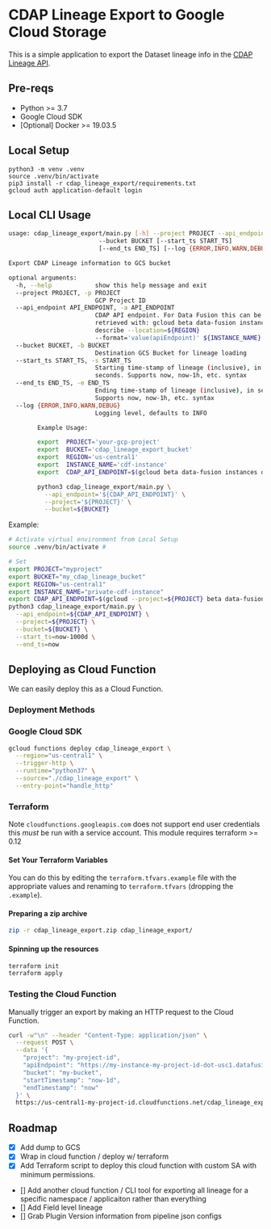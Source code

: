 # CDAP Lineage Export to Google Cloud Storage
This is a simple application to export the Dataset lineage info in the
[CDAP Lineage API](https://docs.cdap.io/cdap/current/en/reference-manual/http-restful-api/metadata.html#H2481).


## Pre-reqs
- Python >= 3.7
- Google Cloud SDK
- [Optional] Docker >= 19.03.5

## Local Setup
```
python3 -m venv .venv
source .venv/bin/activate
pip3 install -r cdap_lineage_export/requirements.txt
gcloud auth application-default login
```

## Local CLI Usage
```bash
usage: cdap_lineage_export/main.py [-h] --project PROJECT --api_endpoint API_ENDPOINT
                         --bucket BUCKET [--start_ts START_TS]
                         [--end_ts END_TS] [--log {ERROR,INFO,WARN,DEBUG}]

Export CDAP Lineage information to GCS bucket

optional arguments:
  -h, --help            show this help message and exit
  --project PROJECT, -p PROJECT
                        GCP Project ID
  --api_endpoint API_ENDPOINT, -a API_ENDPOINT
                        CDAP API endpoint. For Data Fusion this can be
                        retrieved with: gcloud beta data-fusion instances
                        describe --location=${REGION}
                        --format='value(apiEndpoint)' ${INSTANCE_NAME}
  --bucket BUCKET, -b BUCKET
                        Destination GCS Bucket for lineage loading
  --start_ts START_TS, -s START_TS
                        Starting time-stamp of lineage (inclusive), in
                        seconds. Supports now, now-1h, etc. syntax
  --end_ts END_TS, -e END_TS
                        Ending time-stamp of lineage (inclusive), in seconds.
                        Supports now, now-1h, etc. syntax
  --log {ERROR,INFO,WARN,DEBUG}
                        Logging level, defaults to INFO

        Example Usage:

        export  PROJECT='your-gcp-project'
        export  BUCKET='cdap_lineage_export_bucket'
        export  REGION='us-central1'
        export  INSTANCE_NAME='cdf-instance'
        export  CDAP_API_ENDPOINT=$(gcloud beta data-fusion instances describe --location=${REGION} --format='value(apiEndpoint)' ${INSTANCE_NAME})

        python3 cdap_lineage_export/main.py \
          --api_endpoint='${CDAP_API_ENDPOINT}' \
          --project='${PROJECT}' \
          --bucket=${BUCKET}
```

Example:

```bash
# Activate virtual environment from Local Setup
source .venv/bin/activate #

# Set
export PROJECT="myproject"
export BUCKET="my_cdap_lineage_bucket"
export REGION="us-central1"
export INSTANCE_NAME="private-cdf-instance"
export CDAP_API_ENDPOINT=$(gcloud --project=${PROJECT} beta data-fusion instances describe --location=${REGION} --format="value(apiEndpoint)" ${INSTANCE_NAME})
python3 cdap_lineage_export/main.py \
  --api_endpoint=${CDAP_API_ENDPOINT} \
  --project=${PROJECT} \
  --bucket=${BUCKET} \
  --start_ts=now-1000d \
  --end_ts=now
```

## Deploying as Cloud Function
We can easily deploy this as a Cloud Function.


### Deployment Methods

### Google Cloud SDK

```bash
gcloud functions deploy cdap_lineage_export \
  --region="us-central1" \
  --trigger-http \
  --runtime="python37" \
  --source="./cdap_lineage_export" \
  --entry-point="handle_http"
```

### Terraform
Note `cloudfunctions.googleapis.com` does not support end user credentials this *must* be run with a service account.
This module requires terraform >= 0.12

#### Set Your Terraform Variables
You can do this by editing the `terraform.tfvars.example` file with the appropriate values and renaming to `terraform.tfvars` (dropping the `.example`).

#### Preparing a zip archive
```bash
zip -r cdap_lineage_export.zip cdap_lineage_export/
```

#### Spinning up the resources
```bash
terraform init
terraform apply
```

### Testing the Cloud Function

Manually trigger an export by making an HTTP request to the Cloud
Function.

```bash
curl -w"\n" --header "Content-Type: application/json" \
  --request POST \
  --data '{
    "project": "my-project-id",
    "apiEndpoint": "https://my-instance-my-project-id-dot-usc1.datafusion.googleusercontent.com/api",
    "bucket": "my-bucket",
    "startTimestamp": "now-1d",
    "endTimestamp": "now"
  }' \
  https://us-central1-my-project-id.cloudfunctions.net/cdap_lineage_export
```

## Roadmap
- [x] Add dump to GCS
- [x] Wrap in cloud function / deploy w/ terraform
- [x] Add Terraform script to deploy this cloud function with custom SA with minimum permissions.
- [] Add another cloud function / CLI tool for exporting all lineage for a specific namespace /  applicaiton rather than everything
- [] Add Field level lineage
- [] Grab Plugin Version information from pipeline json configs

